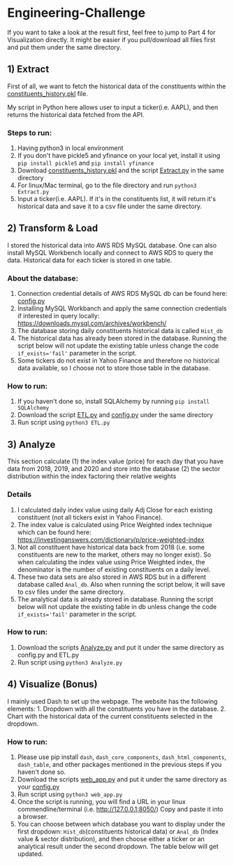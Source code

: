 # Engineering-Challenge

If you want to take a look at the result first, feel free to jump to Part 4 for Visualization directly. It might be easier if you pull/download all files first and put them under the same directory.

## 1) Extract

First of all, we want to fetch the historical data of the constituents within the [constituents_history.pkl](https://github.com/liangblairshi/Engineering-Challenge/blob/main/constituents_history.pkl) file.

My script in Python here allows user to input a ticker(i.e. AAPL), and then returns the historical data fetched from the API.

### Steps to run:
  1. Having python3 in local environment
  2. If you don't have pickle5 and yfinance on your local yet, install it using ```pip install pickle5``` and ```pip install yfinance```
  3. Download [constituents_history.pkl](https://github.com/liangblairshi/Engineering-Challenge/blob/main/constituents_history.pkl) and the script [Extract.py](https://github.com/liangblairshi/Engineering-Challenge/blob/main/Extract.py) in the same directory
  4. For linux/Mac terminal, go to the file directory and run ```python3 Extract.py```
  5. Input a ticker(i.e. AAPL). If it's in the constituents list, it will return it's historical data and save it to a csv file under the same directory. 

## 2) Transform & Load

I stored the historical data into AWS RDS MySQL database. One can also install MySQL Workbench locally and connect to AWS RDS to query the data. Historical data for each ticker is stored in one table. 

### About the database: 
  1. Connection credential details of AWS RDS MySQL db can be found here: [config.py](https://github.com/liangblairshi/Engineering-Challenge/blob/main/config.py)
  2. Installing MySQL Workbanch and apply the same connection credentials if interested in query locally: https://downloads.mysql.com/archives/workbench/
  3. The database storing daily constituents historical data is called ```Hist_db```
  4. The historical data has already been stored in the database. Running the script below will not update the existing table unless change the code ```if_exists='fail'``` parameter in the script.
  5. Some tickers do not exist in Yahoo Finance and therefore no historical data available, so I choose not to store those table in the database.

### How to run:
  1. If you haven't done so, install SQLAlchemy by running ```pip install SQLAlchemy```
  2. Download the script [ETL.py](https://github.com/liangblairshi/Engineering-Challenge/blob/main/ETL.py) and [config.py](https://github.com/liangblairshi/Engineering-Challenge/blob/main/config.pyhttps://github.com/liangblairshi/Engineering-Challenge/blob/main/config.py) under the same directory
  3. Run script using ```python3 ETL.py```

## 3) Analyze

This section calculate (1) the index value (price) for each day that you have data from 2018, 2019, and 2020 and store into the database
                       (2) the sector distribution within the index factoring their relative weights
                       
### Details
  1. I calculated daily index value using daily Adj Close for each existing constituent (not all tickers exist in Yahoo Finance).
  2. The index value is calculated using Price Weighted index technique which can be found here: https://investinganswers.com/dictionary/p/price-weighted-index
  3. Not all constituent have historical data back from 2018 (i.e. some constituents are new to the market, others may no longer exist). So when calculating the index value using Price Weighted index, the denominator is the number of existing constituents on a daily level.
  4. These two data sets are also stored in AWS RDS but in a different database called ```Anal_db```. Also when running the script below, it will save to csv files under the same directory.
  5. The analytical data is already stored in database. Running the script below will not update the existing table in db unless change the code ```if_exists='fail'``` parameter in the script.

### How to run:
  1. Download the scripts [Analyze.py](https://github.com/liangblairshi/Engineering-Challenge/blob/main/Analyze.py) and put it under the same directory as config.py and ETL.py
  2. Run script using ```python3 Analyze.py```

## 4) Visualize (Bonus)

I mainly used Dash to set up the webpage. The website has the following elements:
    1. Dropdown with all the constituents you have in the database.
    2. Chart with the historical data of the current constituents selected in the dropdown.
    
### How to run:
  1. Please use pip install ```dash```, ```dash_core_components```, ```dash_html_components```, ```dash_table```, and other packages mentioned in the previous steps if you haven't done so.
  2. Download the scripts [web_app.py](https://github.com/liangblairshi/Engineering-Challenge/blob/main/config.pyhttps://github.com/liangblairshi/Engineering-Challenge/blob/main/web_app.py) and put it under the same directory as your [config.py](https://github.com/liangblairshi/Engineering-Challenge/blob/main/config.pyhttps://github.com/liangblairshi/Engineering-Challenge/blob/main/config.py)
  3. Run script using ```python3 web_app.py```
  4. Once the script is running, you will find a URL in your linux commendline/terminal (i.e. http://127.0.0.1:8050/) Copy and paste it into a browser.
  5. You can choose between which database you want to display under the first dropdown: ```Hist_db```(constituents historical data) or ```Anal_db``` (Index value & sector distribution), and then choose either a ticker or an analytical result under the second dropdown. The table below will get updated.
